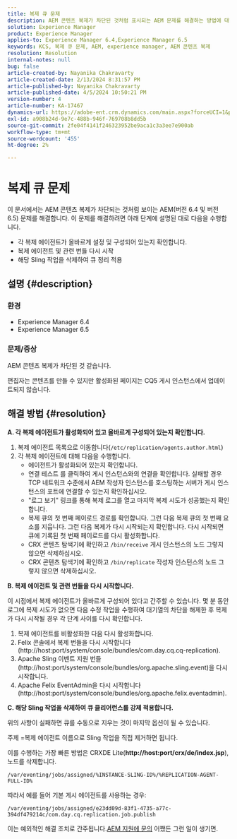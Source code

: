 ```yaml
---
title: 복제 큐 문제
description: AEM 콘텐츠 복제가 차단된 것처럼 표시되는 AEM 문제를 해결하는 방법에 대해 알아봅니다.
solution: Experience Manager
product: Experience Manager
applies-to: Experience Manager 6.4,Experience Manager 6.5
keywords: KCS, 복제 큐 문제, AEM, experience manager, AEM 콘텐츠 복제
resolution: Resolution
internal-notes: null
bug: false
article-created-by: Nayanika Chakravarty
article-created-date: 2/13/2024 8:31:57 PM
article-published-by: Nayanika Chakravarty
article-published-date: 4/5/2024 10:50:21 PM
version-number: 4
article-number: KA-17467
dynamics-url: https://adobe-ent.crm.dynamics.com/main.aspx?forceUCI=1&pagetype=entityrecord&etn=knowledgearticle&id=d8ac59ea-aeca-ee11-9079-6045bd006793
exl-id: a908b24d-9e7c-488b-946f-769708b8dd5b
source-git-commit: 2fe04f4141f246323952be9aca1c3a3ee7e900ab
workflow-type: tm+mt
source-wordcount: '455'
ht-degree: 2%

---
```


# 복제 큐 문제


이 문서에서는 AEM 콘텐츠 복제가 차단되는 것처럼 보이는 AEM(버전 6.4 및 버전 6.5) 문제를 해결합니다. 이 문제를 해결하려면 아래 단계에 설명된 대로 다음을 수행합니다.

- 각 복제 에이전트가 올바르게 설정 및 구성되어 있는지 확인합니다.
- 복제 에이전트 및 관련 번들 다시 시작
- 해당 Sling 작업을 삭제하여 큐 정리 적용


## 설명 {#description}


### 환경

- Experience Manager 6.4
- Experience Manager 6.5


### 문제/증상

AEM 콘텐츠 복제가 차단된 것 같습니다.

편집자는 콘텐츠를 만들 수 있지만 활성화된 페이지는 CQ5 게시 인스턴스에서 업데이트되지 않습니다.


## 해결 방법 {#resolution}


<b>A. 각 복제 에이전트가 활성화되어 있고 올바르게 구성되어 있는지 확인합니다.</b>

1. 복제 에이전트 목록으로 이동합니다(`/etc/replication/agents.author.html`)
2. 각 복제 에이전트에 대해 다음을 수행합니다.
   - 에이전트가 활성화되어 있는지 확인합니다.
   - 연결 테스트 를 클릭하여 게시 인스턴스와의 연결을 확인합니다. 실패할 경우 TCP 네트워크 수준에서 AEM 작성자 인스턴스를 호스팅하는 서버가 게시 인스턴스의 포트에 연결할 수 있는지 확인하십시오.
   - &quot;로그 보기&quot; 링크를 통해 복제 로그를 열고 마지막 복제 시도가 성공했는지 확인합니다.
   - 복제 큐의 첫 번째 페이로드 경로를 확인합니다. 그런 다음 복제 큐의 첫 번째 요소를 지웁니다. 그런 다음 복제가 다시 시작되는지 확인합니다. 다시 시작되면 큐에 기록된 첫 번째 페이로드를 다시 활성화합니다.
   - CRX 콘텐츠 탐색기에 확인하고 `/bin/receive` 게시 인스턴스의 노드 그렇지 않으면 삭제하십시오.
   - CRX 콘텐츠 탐색기에 확인하고 `/bin/replicate` 작성자 인스턴스의 노드 그렇지 않으면 삭제하십시오.


<b>B. 복제 에이전트 및 관련 번들을 다시 시작합니다.</b>

이 시점에서 복제 에이전트가 올바르게 구성되어 있다고 간주할 수 있습니다. 몇 분 동안 로그에 복제 시도가 없으면 다음 수정 작업을 수행하여 대기열의 차단을 해제한 후 복제가 다시 시작될 경우 각 단계 사이를 다시 확인합니다.

1. 복제 에이전트를 비활성화한 다음 다시 활성화합니다.
2. Felix 콘솔에서 복제 번들을 다시 시작합니다(http://host:port/system/console/bundles/com.day.cq.cq-replication).
3. Apache Sling 이벤트 지원 번들(http://host:port/system/console/bundles/org.apache.sling.event)을 다시 시작합니다.
4. Apache Felix EventAdmin을 다시 시작합니다(http://host:port/system/console/bundles/org.apache.felix.eventadmin).


<b>C. 해당 Sling 작업을 삭제하여 큐 클리어런스를 강제 적용합니다.</b>

위의 사항이 실패하면 큐를 수동으로 지우는 것이 마지막 옵션이 될 수 있습니다.

주제 =복제 에이전트 이름으로 Sling 작업을 직접 제거하면 됩니다.

이를 수행하는 가장 빠른 방법은 CRXDE Lite(<b>http://host:port/crx/de/index.jsp</b>), 노드를 삭제합니다.

`/var/eventing/jobs/assigned/%INSTANCE-SLING-ID%/%REPLICATION-AGENT-FULL-ID%`

따라서 예를 들어 기본 게시 에이전트를 사용하는 경우:

`/var/eventing/jobs/assigned/e23dd09d-83f1-4735-a77c-394df479214c/com.day.cq.replication.job.publish`

이는 예외적인 해결 조치로 간주됩니다.[AEM 지원에 문의](https://helpx.adobe.com/kr/marketing-cloud/contact-support.html) 어쨌든 그런 일이 생기면.
